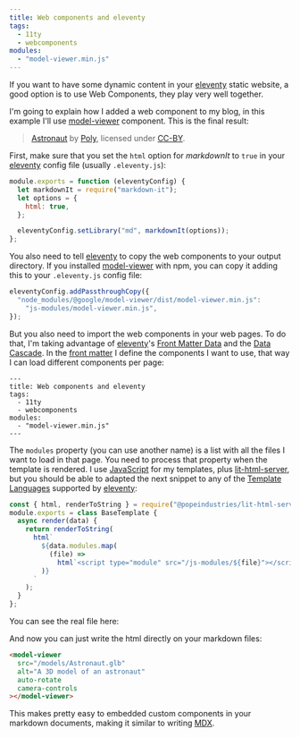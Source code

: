 ```yaml
---
title: Web components and eleventy
tags:
  - 11ty
  - webcomponents
modules:
  - "model-viewer.min.js"
---
```


If you want to have some dynamic content in your [eleventy][] static website, a
good option is to use Web Components, they play very well together.

I'm going to explain how I added a web component to my blog, in this example
I'll use [model-viewer][] component. This is the final result:

<model-viewer src="/models/Astronaut.glb" style="height: 50vh" alt="A 3D model of an astronaut" auto-rotate camera-controls></model-viewer>

> [Astronaut](https://poly.google.com/view/dLHpzNdygsg) by
> [Poly](https://poly.google.com/user/4aEd8rQgKu2), licensed under
> [CC-BY](https://creativecommons.org/licenses/by/2.0/).

First, make sure that you set the `html` option for _markdownIt_ to `true` in
your [eleventy][] config file (usually `.eleventy.js`):

```js
module.exports = function (eleventyConfig) {
  let markdownIt = require("markdown-it");
  let options = {
    html: true,
  };

  eleventyConfig.setLibrary("md", markdownIt(options));
};
```

You also need to tell [eleventy][] to copy the web components to your output
directory. If you installed [model-viewer][] with npm, you can copy it adding
this to your `.eleventy.js` config file:

```js
eleventyConfig.addPassthroughCopy({
  "node_modules/@google/model-viewer/dist/model-viewer.min.js":
    "js-modules/model-viewer.min.js",
});
```

But you also need to import the web components in your web pages. To do that,
I'm taking advantage of [eleventy][]'s
[Front Matter Data](https://www.11ty.dev/docs/data-frontmatter/) and the
[Data Cascade](https://www.11ty.dev/docs/data-cascade/). In the
[front matter](https://www.11ty.dev/docs/data-frontmatter/) I define the
components I want to use, that way I can load different components per page:

```
---
title: Web components and eleventy
tags:
  - 11ty
  - webcomponents
modules:
  - "model-viewer.min.js"
---
```

The `modules` property (you can use another name) is a list with all the files I
want to load in that page. You need to process that property when the template
is rendered. I use [JavaScript](https://www.11ty.dev/docs/languages/javascript/)
for my templates, plus
[lit-html-server](https://github.com/popeindustries/lit-html-server), but you
should be able to adapted the next snippet to any of the
[Template Languages](https://www.11ty.dev/docs/languages/) supported by
[eleventy][]:

```js
const { html, renderToString } = require("@popeindustries/lit-html-server");
module.exports = class BaseTemplate {
  async render(data) {
    return renderToString(
      html`
        ${data.modules.map(
          (file) =>
            html`<script type="module" src="/js-modules/${file}"></script>`
        )}
      `
    );
  }
};
```

You can see the real file here:

And now you can just write the html directly on your markdown files:

```html
<model-viewer
  src="/models/Astronaut.glb"
  alt="A 3D model of an astronaut"
  auto-rotate
  camera-controls
></model-viewer>
```

This makes pretty easy to embedded custom components in your markdown documents,
making it similar to writing [MDX](https://mdxjs.com/).

[eleventy]: https://www.11ty.dev/
[model-viewer]: https://modelviewer.dev/
